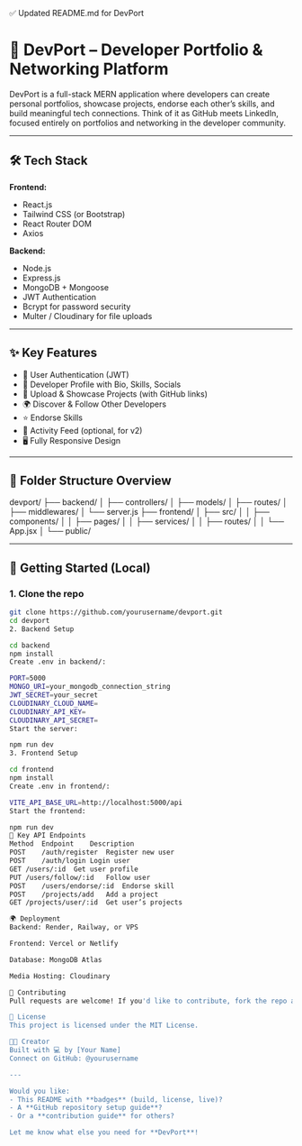 ✅ Updated README.md for DevPort

# 🚀 DevPort – Developer Portfolio & Networking Platform

DevPort is a full-stack MERN application where developers can create personal portfolios, showcase projects, endorse each other’s skills, and build meaningful tech connections. Think of it as GitHub meets LinkedIn, focused entirely on portfolios and networking in the developer community.

---

## 🛠️ Tech Stack

**Frontend:**
- React.js
- Tailwind CSS (or Bootstrap)
- React Router DOM
- Axios

**Backend:**
- Node.js
- Express.js
- MongoDB + Mongoose
- JWT Authentication
- Bcrypt for password security
- Multer / Cloudinary for file uploads

---

## ✨ Key Features

- 🔐 User Authentication (JWT)
- 👤 Developer Profile with Bio, Skills, Socials
- 📁 Upload & Showcase Projects (with GitHub links)
- 🌍 Discover & Follow Other Developers
- ⭐ Endorse Skills
- 💬 Activity Feed (optional, for v2)
- 🖥️ Fully Responsive Design

---

## 🧱 Folder Structure Overview

devport/
├── backend/
│ ├── controllers/
│ ├── models/
│ ├── routes/
│ ├── middlewares/
│ └── server.js
├── frontend/
│ ├── src/
│ │ ├── components/
│ │ ├── pages/
│ │ ├── services/
│ │ ├── routes/
│ │ └── App.jsx
│ └── public/


---

## 🚀 Getting Started (Local)

### 1. Clone the repo

```bash
git clone https://github.com/yourusername/devport.git
cd devport
2. Backend Setup

cd backend
npm install
Create .env in backend/:

PORT=5000
MONGO_URI=your_mongodb_connection_string
JWT_SECRET=your_secret
CLOUDINARY_CLOUD_NAME=
CLOUDINARY_API_KEY=
CLOUDINARY_API_SECRET=
Start the server:

npm run dev
3. Frontend Setup

cd frontend
npm install
Create .env in frontend/:

VITE_API_BASE_URL=http://localhost:5000/api
Start the frontend:

npm run dev
📡 Key API Endpoints
Method	Endpoint	Description
POST	/auth/register	Register new user
POST	/auth/login	Login user
GET	/users/:id	Get user profile
PUT	/users/follow/:id	Follow user
POST	/users/endorse/:id	Endorse skill
POST	/projects/add	Add a project
GET	/projects/user/:id	Get user’s projects

🌍 Deployment
Backend: Render, Railway, or VPS

Frontend: Vercel or Netlify

Database: MongoDB Atlas

Media Hosting: Cloudinary

🤝 Contributing
Pull requests are welcome! If you'd like to contribute, fork the repo and make your changes on a new branch.

📄 License
This project is licensed under the MIT License.

👨‍💻 Creator
Built with 💻 by [Your Name]
Connect on GitHub: @yourusername

---

Would you like:
- This README with **badges** (build, license, live)?
- A **GitHub repository setup guide**?
- Or a **contribution guide** for others?

Let me know what else you need for **DevPort**!